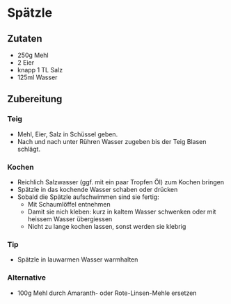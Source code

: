 # Spätzle

## Zutaten
* 250g Mehl
* 2 Eier
* knapp 1 TL Salz
* 125ml Wasser

## Zubereitung
### Teig
* Mehl, Eier, Salz in Schüssel geben.  
* Nach und nach unter Rühren Wasser zugeben bis der Teig Blasen schlägt.

### Kochen
* Reichlich Salzwasser (ggf. mit ein paar Tropfen Öl) zum Kochen bringen
* Spätzle in das kochende Wasser schaben oder drücken
* Sobald die Spätzle aufschwimmen sind sie fertig: 
  * Mit Schaumlöffel entnehmen
  * Damit sie nich kleben: kurz in kaltem Wasser schwenken oder mit heissem Wasser übergiessen
  * Nicht zu lange kochen lassen, sonst werden sie klebrig

### Tip
* Spätzle in lauwarmen Wasser warmhalten


### Alternative
* 100g Mehl durch Amaranth- oder Rote-Linsen-Mehle ersetzen
